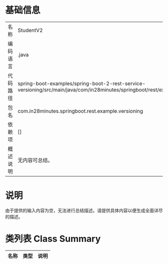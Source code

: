 # 基础信息

|      |      |
|------|------|
| 名称 | StudentV2 |
| 编码语言 | .java |
| 代码路径 | spring-boot-examples/spring-boot-2-rest-service-versioning/src/main/java/com/in28minutes/springboot/rest/example/versioning/StudentV2.java |
| 包名 | com.in28minutes.springboot.rest.example.versioning |
| 依赖项 | [] |
| 概述说明 | 无内容可总结。 |

# 说明

由于提供的输入内容为空，无法进行总结描述。请提供具体内容以便生成全面详尽的描述。

# 类列表 Class Summary

| 名称   | 类型  | 说明 |
|-------|------|-------------|




